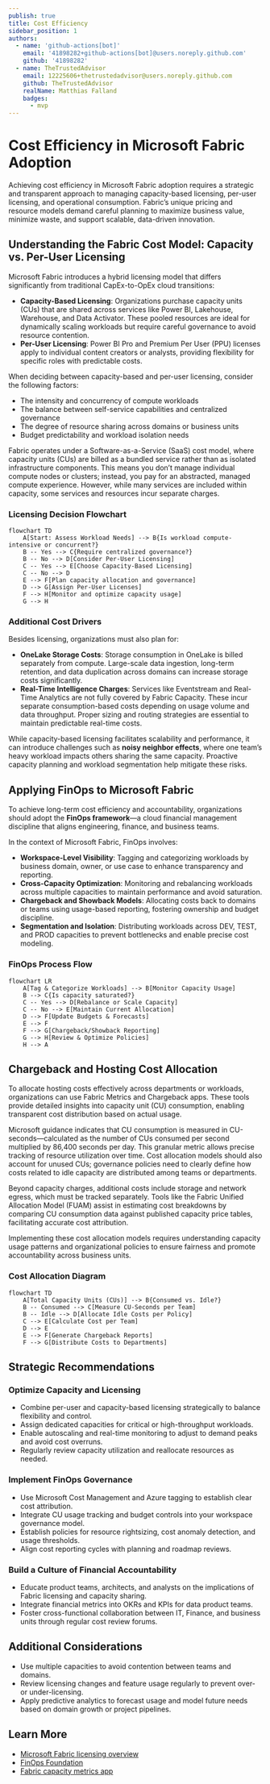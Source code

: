 ```yaml
---
publish: true
title: Cost Efficiency
sidebar_position: 1
authors:
  - name: 'github-actions[bot]'
    email: '41898282+github-actions[bot]@users.noreply.github.com'
    github: '41898282'
  - name: TheTrustedAdvisor
    email: 12225606+thetrustedadvisor@users.noreply.github.com
    github: TheTrustedAdvisor
    realName: Matthias Falland
    badges:
      - mvp
---
```


# Cost Efficiency in Microsoft Fabric Adoption

Achieving cost efficiency in Microsoft Fabric adoption requires a strategic and transparent approach to managing capacity-based licensing, per-user licensing, and operational consumption. Fabric’s unique pricing and resource models demand careful planning to maximize business value, minimize waste, and support scalable, data-driven innovation.

## Understanding the Fabric Cost Model: Capacity vs. Per-User Licensing

Microsoft Fabric introduces a hybrid licensing model that differs significantly from traditional CapEx-to-OpEx cloud transitions:

- **Capacity-Based Licensing**: Organizations purchase capacity units (CUs) that are shared across services like Power BI, Lakehouse, Warehouse, and Data Activator. These pooled resources are ideal for dynamically scaling workloads but require careful governance to avoid resource contention.
- **Per-User Licensing**: Power BI Pro and Premium Per User (PPU) licenses apply to individual content creators or analysts, providing flexibility for specific roles with predictable costs.

When deciding between capacity-based and per-user licensing, consider the following factors:

- The intensity and concurrency of compute workloads
- The balance between self-service capabilities and centralized governance
- The degree of resource sharing across domains or business units
- Budget predictability and workload isolation needs

Fabric operates under a Software-as-a-Service (SaaS) cost model, where capacity units (CUs) are billed as a bundled service rather than as isolated infrastructure components. This means you don’t manage individual compute nodes or clusters; instead, you pay for an abstracted, managed compute experience. However, while many services are included within capacity, some services and resources incur separate charges.

### Licensing Decision Flowchart

```mermaid
flowchart TD
    A[Start: Assess Workload Needs] --> B{Is workload compute-intensive or concurrent?}
    B -- Yes --> C{Require centralized governance?}
    B -- No --> D[Consider Per-User Licensing]
    C -- Yes --> E[Choose Capacity-Based Licensing]
    C -- No --> D
    E --> F[Plan capacity allocation and governance]
    D --> G[Assign Per-User Licenses]
    F --> H[Monitor and optimize capacity usage]
    G --> H
```

### Additional Cost Drivers

Besides licensing, organizations must also plan for:

- **OneLake Storage Costs**: Storage consumption in OneLake is billed separately from compute. Large-scale data ingestion, long-term retention, and data duplication across domains can increase storage costs significantly.
- **Real-Time Intelligence Charges**: Services like Eventstream and Real-Time Analytics are not fully covered by Fabric Capacity. These incur separate consumption-based costs depending on usage volume and data throughput. Proper sizing and routing strategies are essential to maintain predictable real-time costs.

While capacity-based licensing facilitates scalability and performance, it can introduce challenges such as **noisy neighbor effects**, where one team’s heavy workload impacts others sharing the same capacity. Proactive capacity planning and workload segmentation help mitigate these risks.

## Applying FinOps to Microsoft Fabric

To achieve long-term cost efficiency and accountability, organizations should adopt the **FinOps framework**—a cloud financial management discipline that aligns engineering, finance, and business teams.

In the context of Microsoft Fabric, FinOps involves:

- **Workspace-Level Visibility**: Tagging and categorizing workloads by business domain, owner, or use case to enhance transparency and reporting.
- **Cross-Capacity Optimization**: Monitoring and rebalancing workloads across multiple capacities to maintain performance and avoid saturation.
- **Chargeback and Showback Models**: Allocating costs back to domains or teams using usage-based reporting, fostering ownership and budget discipline.
- **Segmentation and Isolation**: Distributing workloads across DEV, TEST, and PROD capacities to prevent bottlenecks and enable precise cost modeling.

### FinOps Process Flow

```mermaid
flowchart LR
    A[Tag & Categorize Workloads] --> B[Monitor Capacity Usage]
    B --> C{Is capacity saturated?}
    C -- Yes --> D[Rebalance or Scale Capacity]
    C -- No --> E[Maintain Current Allocation]
    D --> F[Update Budgets & Forecasts]
    E --> F
    F --> G[Chargeback/Showback Reporting]
    G --> H[Review & Optimize Policies]
    H --> A
```

## Chargeback and Hosting Cost Allocation

To allocate hosting costs effectively across departments or workloads, organizations can use Fabric Metrics and Chargeback apps. These tools provide detailed insights into capacity unit (CU) consumption, enabling transparent cost distribution based on actual usage.

Microsoft guidance indicates that CU consumption is measured in CU-seconds—calculated as the number of CUs consumed per second multiplied by 86,400 seconds per day. This granular metric allows precise tracking of resource utilization over time. Cost allocation models should also account for unused CUs; governance policies need to clearly define how costs related to idle capacity are distributed among teams or departments.

Beyond capacity charges, additional costs include storage and network egress, which must be tracked separately. Tools like the Fabric Unified Allocation Model (FUAM) assist in estimating cost breakdowns by comparing CU consumption data against published capacity price tables, facilitating accurate cost attribution.

Implementing these cost allocation models requires understanding capacity usage patterns and organizational policies to ensure fairness and promote accountability across business units.

### Cost Allocation Diagram

```mermaid
flowchart TD
    A[Total Capacity Units (CUs)] --> B{Consumed vs. Idle?}
    B -- Consumed --> C[Measure CU-Seconds per Team]
    B -- Idle --> D[Allocate Idle Costs per Policy]
    C --> E[Calculate Cost per Team]
    D --> E
    E --> F[Generate Chargeback Reports]
    F --> G[Distribute Costs to Departments]
```

## Strategic Recommendations

### Optimize Capacity and Licensing

- Combine per-user and capacity-based licensing strategically to balance flexibility and control.
- Assign dedicated capacities for critical or high-throughput workloads.
- Enable autoscaling and real-time monitoring to adjust to demand peaks and avoid cost overruns.
- Regularly review capacity utilization and reallocate resources as needed.

### Implement FinOps Governance

- Use Microsoft Cost Management and Azure tagging to establish clear cost attribution.
- Integrate CU usage tracking and budget controls into your workspace governance model.
- Establish policies for resource rightsizing, cost anomaly detection, and usage thresholds.
- Align cost reporting cycles with planning and roadmap reviews.

### Build a Culture of Financial Accountability

- Educate product teams, architects, and analysts on the implications of Fabric licensing and capacity sharing.
- Integrate financial metrics into OKRs and KPIs for data product teams.
- Foster cross-functional collaboration between IT, Finance, and business units through regular cost review forums.

## Additional Considerations

- Use multiple capacities to avoid contention between teams and domains.
- Review licensing changes and feature usage regularly to prevent over- or under-licensing.
- Apply predictive analytics to forecast usage and model future needs based on domain growth or project pipelines.

## Learn More

- [Microsoft Fabric licensing overview](https://learn.microsoft.com/en-us/fabric/enterprise/licenses?wt.mc_id=AZ-MVP-5003447)
- [FinOps Foundation](https://www.finops.org/)
- [Fabric capacity metrics app](https://learn.microsoft.com/en-us/fabric/enterprise/metrics-app-install?tabs=1st?wt.mc_id=AZ-MVP-5003447)
